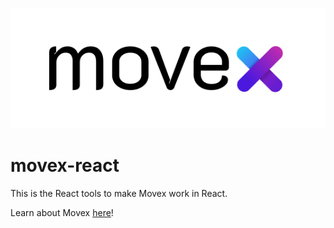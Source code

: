 <p align="center">
<picture>
  <source media="(prefers-color-scheme: dark)" srcset="./art/logo_b@2x.png">
  <img alt="Movex Logo" src="./art/logo_b_white@2x.png">
</picture>
<p>

# movex-react

This is the React tools to make Movex work in React. 

Learn about Movex [here](https://github.com/movesthatmatter/movex)!
